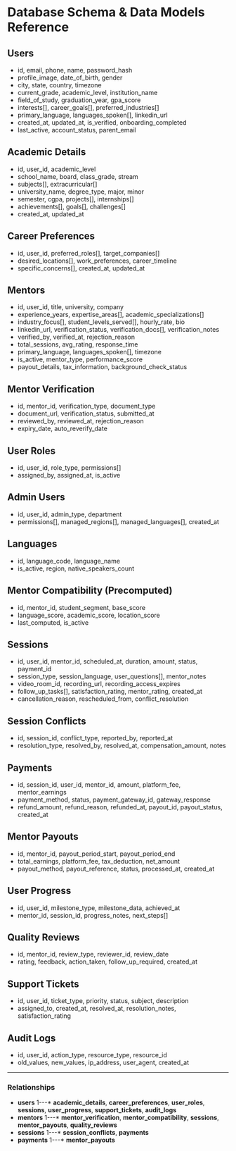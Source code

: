 # Database Schema & Data Models Reference

## Users

- id, email, phone, name, password_hash
- profile_image, date_of_birth, gender
- city, state, country, timezone
- current_grade, academic_level, institution_name
- field_of_study, graduation_year, gpa_score
- interests[], career_goals[], preferred_industries[]
- primary_language, languages_spoken[], linkedin_url
- created_at, updated_at, is_verified, onboarding_completed
- last_active, account_status, parent_email

## Academic Details

- id, user_id, academic_level
- school_name, board, class_grade, stream
- subjects[], extracurricular[]
- university_name, degree_type, major, minor
- semester, cgpa, projects[], internships[]
- achievements[], goals[], challenges[]
- created_at, updated_at

## Career Preferences

- id, user_id, preferred_roles[], target_companies[]
- desired_locations[], work_preferences, career_timeline
- specific_concerns[], created_at, updated_at

## Mentors

- id, user_id, title, university, company
- experience_years, expertise_areas[], academic_specializations[]
- industry_focus[], student_levels_served[], hourly_rate, bio
- linkedin_url, verification_status, verification_docs[], verification_notes
- verified_by, verified_at, rejection_reason
- total_sessions, avg_rating, response_time
- primary_language, languages_spoken[], timezone
- is_active, mentor_type, performance_score
- payout_details, tax_information, background_check_status

## Mentor Verification

- id, mentor_id, verification_type, document_type
- document_url, verification_status, submitted_at
- reviewed_by, reviewed_at, rejection_reason
- expiry_date, auto_reverify_date

## User Roles

- id, user_id, role_type, permissions[]
- assigned_by, assigned_at, is_active

## Admin Users

- id, user_id, admin_type, department
- permissions[], managed_regions[], managed_languages[], created_at

## Languages

- id, language_code, language_name
- is_active, region, native_speakers_count

## Mentor Compatibility (Precomputed)

- id, mentor_id, student_segment, base_score
- language_score, academic_score, location_score
- last_computed, is_active

## Sessions

- id, user_id, mentor_id, scheduled_at, duration, amount, status, payment_id
- session_type, session_language, user_questions[], mentor_notes
- video_room_id, recording_url, recording_access_expires
- follow_up_tasks[], satisfaction_rating, mentor_rating, created_at
- cancellation_reason, rescheduled_from, conflict_resolution

## Session Conflicts

- id, session_id, conflict_type, reported_by, reported_at
- resolution_type, resolved_by, resolved_at, compensation_amount, notes

## Payments

- id, session_id, user_id, mentor_id, amount, platform_fee, mentor_earnings
- payment_method, status, payment_gateway_id, gateway_response
- refund_amount, refund_reason, refunded_at, payout_id, payout_status, created_at

## Mentor Payouts

- id, mentor_id, payout_period_start, payout_period_end
- total_earnings, platform_fee, tax_deduction, net_amount
- payout_method, payout_reference, status, processed_at, created_at

## User Progress

- id, user_id, milestone_type, milestone_data, achieved_at
- mentor_id, session_id, progress_notes, next_steps[]

## Quality Reviews

- id, mentor_id, review_type, reviewer_id, review_date
- rating, feedback, action_taken, follow_up_required, created_at

## Support Tickets

- id, user_id, ticket_type, priority, status, subject, description
- assigned_to, created_at, resolved_at, resolution_notes, satisfaction_rating

## Audit Logs

- id, user_id, action_type, resource_type, resource_id
- old_values, new_values, ip_address, user_agent, created_at

---

### Relationships

- **users** 1---\* **academic_details**, **career_preferences**, **user_roles**, **sessions**, **user_progress**, **support_tickets**, **audit_logs**
- **mentors** 1---\* **mentor_verification**, **mentor_compatibility**, **sessions**, **mentor_payouts**, **quality_reviews**
- **sessions** 1---\* **session_conflicts**, **payments**
- **payments** 1---\* **mentor_payouts**
